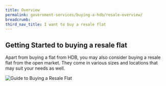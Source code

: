 ```yaml
---
title: Overview
permalink: government-services/buying-a-hdb/resale-overview/
breadcrumb: 
third_nav_title: I want to buy a resale flat
---
```



## Getting Started to buying a resale flat


Apart from buying a flat from HDB, you may also consider buying a resale flat from the open market. They come in various sizes and locations that may suit your needs as well.


![Guide to Buying a Resale Flat](https://www.hdb.gov.sg/cs/infoweb/img/hdb-resale-portal-buyers-infographic.jpg;wa814283dea9e68219)

